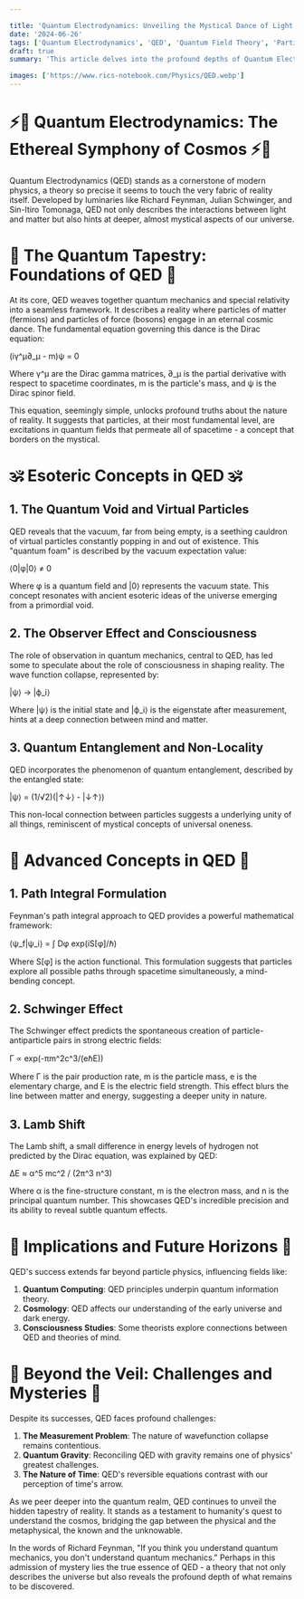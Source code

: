 ```yaml
---

title: 'Quantum Electrodynamics: Unveiling the Mystical Dance of Light and Matter'
date: '2024-06-26'
tags: ['Quantum Electrodynamics', 'QED', 'Quantum Field Theory', 'Particle Physics', 'Esoteric Physics']
draft: true
summary: 'This article delves into the profound depths of Quantum Electrodynamics (QED), exploring its foundations, esoteric implications, and its role in shaping our understanding of the universes hidden nature.'

images: ['https://www.rics-notebook.com/Physics/QED.webp']
---
```


# ⚡🔮 Quantum Electrodynamics: The Ethereal Symphony of Cosmos ⚡🔮

Quantum Electrodynamics (QED) stands as a cornerstone of modern physics, a theory so precise it seems to touch the very fabric of reality itself. Developed by luminaries like Richard Feynman, Julian Schwinger, and Sin-Itiro Tomonaga, QED not only describes the interactions between light and matter but also hints at deeper, almost mystical aspects of our universe.

# 🌌 The Quantum Tapestry: Foundations of QED 🌌

At its core, QED weaves together quantum mechanics and special relativity into a seamless framework. It describes a reality where particles of matter (fermions) and particles of force (bosons) engage in an eternal cosmic dance. The fundamental equation governing this dance is the Dirac equation:

(iγ^μ∂_μ - m)ψ = 0

Where γ^μ are the Dirac gamma matrices, ∂_μ is the partial derivative with respect to spacetime coordinates, m is the particle's mass, and ψ is the Dirac spinor field.

This equation, seemingly simple, unlocks profound truths about the nature of reality. It suggests that particles, at their most fundamental level, are excitations in quantum fields that permeate all of spacetime - a concept that borders on the mystical.

# 🕉️ Esoteric Concepts in QED 🕉️

## 1. The Quantum Void and Virtual Particles

QED reveals that the vacuum, far from being empty, is a seething cauldron of virtual particles constantly popping in and out of existence. This "quantum foam" is described by the vacuum expectation value:

⟨0|φ|0⟩ ≠ 0

Where φ is a quantum field and |0⟩ represents the vacuum state. This concept resonates with ancient esoteric ideas of the universe emerging from a primordial void.

## 2. The Observer Effect and Consciousness

The role of observation in quantum mechanics, central to QED, has led some to speculate about the role of consciousness in shaping reality. The wave function collapse, represented by:

|ψ⟩ → |ϕ_i⟩

Where |ψ⟩ is the initial state and |ϕ_i⟩ is the eigenstate after measurement, hints at a deep connection between mind and matter.

## 3. Quantum Entanglement and Non-Locality

QED incorporates the phenomenon of quantum entanglement, described by the entangled state:

|ψ⟩ = (1/√2)(|↑↓⟩ - |↓↑⟩)

This non-local connection between particles suggests a underlying unity of all things, reminiscent of mystical concepts of universal oneness.

# 🔬 Advanced Concepts in QED 🔬

## 1. Path Integral Formulation

Feynman's path integral approach to QED provides a powerful mathematical framework:

⟨ψ_f|ψ_i⟩ = ∫ Dφ exp(iS[φ]/ℏ)

Where S[φ] is the action functional. This formulation suggests that particles explore all possible paths through spacetime simultaneously, a mind-bending concept.

## 2. Schwinger Effect

The Schwinger effect predicts the spontaneous creation of particle-antiparticle pairs in strong electric fields:

Γ ∝ exp(-πm^2c^3/(eℏE))

Where Γ is the pair production rate, m is the particle mass, e is the elementary charge, and E is the electric field strength. This effect blurs the line between matter and energy, suggesting a deeper unity in nature.

## 3. Lamb Shift

The Lamb shift, a small difference in energy levels of hydrogen not predicted by the Dirac equation, was explained by QED:

ΔE ≈ α^5 mc^2 / (2π^3 n^3)

Where α is the fine-structure constant, m is the electron mass, and n is the principal quantum number. This showcases QED's incredible precision and its ability to reveal subtle quantum effects.

# 🌟 Implications and Future Horizons 🌟

QED's success extends far beyond particle physics, influencing fields like:

1. **Quantum Computing**: QED principles underpin quantum information theory.
2. **Cosmology**: QED affects our understanding of the early universe and dark energy.
3. **Consciousness Studies**: Some theorists explore connections between QED and theories of mind.

# 🔮 Beyond the Veil: Challenges and Mysteries 🔮

Despite its successes, QED faces profound challenges:

1. **The Measurement Problem**: The nature of wavefunction collapse remains contentious.
2. **Quantum Gravity**: Reconciling QED with gravity remains one of physics' greatest challenges.
3. **The Nature of Time**: QED's reversible equations contrast with our perception of time's arrow.

As we peer deeper into the quantum realm, QED continues to unveil the hidden tapestry of reality. It stands as a testament to humanity's quest to understand the cosmos, bridging the gap between the physical and the metaphysical, the known and the unknowable.

In the words of Richard Feynman, "If you think you understand quantum mechanics, you don't understand quantum mechanics." Perhaps in this admission of mystery lies the true essence of QED - a theory that not only describes the universe but also reveals the profound depth of what remains to be discovered.